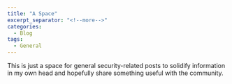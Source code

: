 ```yaml
---
title: "A Space"
excerpt_separator: "<!--more-->"
categories:
  - Blog
tags:
  - General
---
```


This is just a space for general security-related posts to solidify information in my own head and hopefully share something useful with the community.

<img src="oscartography.github.io/assets/images/apple_logo.jpg" alt="">

